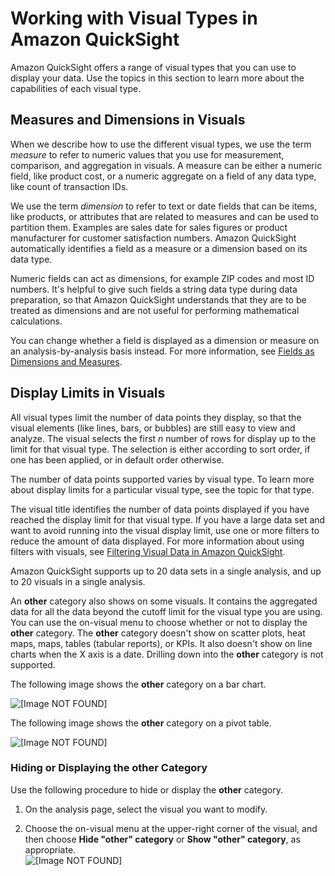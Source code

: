 # Working with Visual Types in Amazon QuickSight<a name="working-with-visual-types"></a>

Amazon QuickSight offers a range of visual types that you can use to display your data\. Use the topics in this section to learn more about the capabilities of each visual type\.

## Measures and Dimensions in Visuals<a name="measures-and-dimensions-in-visuals"></a>

When we describe how to use the different visual types, we use the term *measure* to refer to numeric values that you use for measurement, comparison, and aggregation in visuals\. A measure can be either a numeric field, like product cost, or a numeric aggregate on a field of any data type, like count of transaction IDs\.

We use the term *dimension* to refer to text or date fields that can be items, like products, or attributes that are related to measures and can be used to partition them\. Examples are sales date for sales figures or product manufacturer for customer satisfaction numbers\. Amazon QuickSight automatically identifies a field as a measure or a dimension based on its data type\. 

Numeric fields can act as dimensions, for example ZIP codes and most ID numbers\. It's helpful to give such fields a string data type during data preparation, so that Amazon QuickSight understands that they are to be treated as dimensions and are not useful for performing mathematical calculations\. 

You can change whether a field is displayed as a dimension or measure on an analysis\-by\-analysis basis instead\. For more information, see [Fields as Dimensions and Measures](creating-a-visual.md#dimensions-and-measures)\.

## Display Limits in Visuals<a name="display-limits"></a>

All visual types limit the number of data points they display, so that the visual elements \(like lines, bars, or bubbles\) are still easy to view and analyze\. The visual selects the first *n* number of rows for display up to the limit for that visual type\. The selection is either according to sort order, if one has been applied, or in default order otherwise\. 

The number of data points supported varies by visual type\. To learn more about display limits for a particular visual type, see the topic for that type\. 

The visual title identifies the number of data points displayed if you have reached the display limit for that visual type\. If you have a large data set and want to avoid running into the visual display limit, use one or more filters to reduce the amount of data displayed\. For more information about using filters with visuals, see [Filtering Visual Data in Amazon QuickSight](filtering-visual-data.md)\.

Amazon QuickSight supports up to 20 data sets in a single analysis, and up to 20 visuals in a single analysis\.

An **other** category also shows on some visuals\. It contains the aggregated data for all the data beyond the cutoff limit for the visual type you are using\. You can use the on\-visual menu to choose whether or not to display the **other** category\. The **other** category doesn't show on scatter plots, heat maps, maps, tables \(tabular reports\), or KPIs\. It also doesn't show on line charts when the X axis is a date\. Drilling down into the **other** category is not supported\. 

The following image shows the **other** category on a bar chart\.

![\[Image NOT FOUND\]](http://docs.aws.amazon.com/quicksight/latest/user/images/other-category-barchart.png)

The following image shows the **other** category on a pivot table\.

![\[Image NOT FOUND\]](http://docs.aws.amazon.com/quicksight/latest/user/images/other-category-pivot.png)

### Hiding or Displaying the other Category<a name="other-category"></a>

Use the following procedure to hide or display the **other** category\.

1. On the analysis page, select the visual you want to modify\.

1. Choose the on\-visual menu at the upper\-right corner of the visual, and then choose **Hide "other" category** or **Show "other" category**, as appropriate\.  
![\[Image NOT FOUND\]](http://docs.aws.amazon.com/quicksight/latest/user/images/hide-other.png)